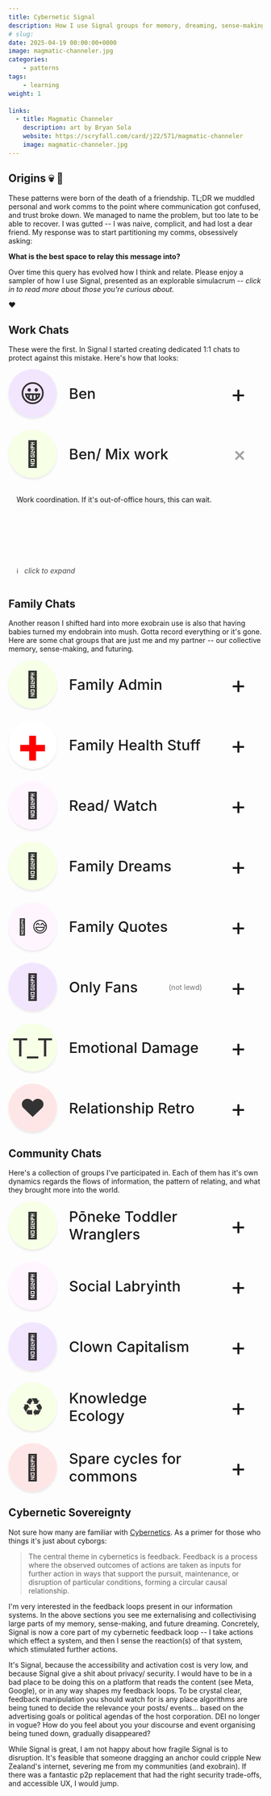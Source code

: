 ```yaml
---
title: Cybernetic Signal
description: How I use Signal groups for memory, dreaming, sense-making, coherence.
# slug:
date: 2025-04-19 00:00:00+0000
image: magmatic-channeler.jpg
categories:
    - patterns
tags:
    - learning
weight: 1

links:
  - title: Magmatic Channeler
    description: art by Bryan Sola
    website: https://scryfall.com/card/j22/571/magmatic-channeler
    image: magmatic-channeler.jpg
---
```


## Origins :skull: :seedling:

These patterns were born of the death of a friendship. TL;DR we muddled
personal and work comms to the point where communication got confused, and
trust broke down. We managed to name the problem, but too late to be able to
recover. I was gutted -- I was naive, complicit, and had lost a dear friend. My
response was to start partitioning my comms, obsessively asking:

**What is the best space to relay this message into?**

Over time this query has evolved
how I think and relate. Please enjoy a sampler of how I use Signal, presented
as an explorable simulacrum -- _click in to read more about those you're
curious about._

:heart:

## Work Chats

These were the first. In Signal I started creating dedicated 1:1 chats to
protect against this mistake. Here's how that looks:

<div class='chats'>
  <details>
    <summary>
      <div class='icon'>😀</div>
      <div class='title'>Ben</div>
      <div class='expand-symbol'>+</div>
    </summary>
    <div class='body'>

  If I write something in here it's me writing to Ben as a
  friend. He doesn't need to worry I'm coming at him with some work request, this
  is about us connecting as friends.
    </div>
  </details>

  <details open=true>
    <summary>
      <div class='icon'>💼</div>
      <div class='title'>Ben/ Mix work</div>
      <div class='expand-symbol'>+</div>
    </summary>
    <div class='body'>

  Work coordination. If it's out-of-office hours, this can wait.
    </div>
  </details>

:information_source: &nbsp; _click to expand_
</div>


## Family Chats

Another reason I shifted hard into more exobrain use is also that having babies
turned my endobrain into mush. Gotta record everything or it's gone. Here are
some chat groups that are just me and my partner -- our collective memory,
sense-making, and futuring.

<div class='chats'>
  <details>
    <summary>
      <div class='icon'>🏡</div>
      <div class='title'>Family Admin</div>
      <div class='expand-symbol'>+</div>
    </summary>
    <div class='body'>

  Boring but necessary house + kid stuff. I got scared that this would dominate all
  my communication with my partner. Like the "work" chat above it allows us to protect
  our relationship (somewhat) from the onslaught of logistics.

   </div>
  </details>

  <details>
    <summary>
      <div class='icon icon-first-aid'>+</div>
      <div class='title'>Family Health Stuff</div>
      <div class='expand-symbol'>+</div>
    </summary>
    <div class='body'>

  A memory augmenting channel. Dumping observations that are maybe insignificant,
  but could be vital as part of a bigger arc is an easy win. Our whole family health
  is in here, but to give you an idea, here's a slice of one pattern we spotted that
  lead to an escalation in care:

  | Time         | Message                                                                                                                                        |
  |--------------|------------------------------------------------------------------------------------------------------------------------------------------------|
  | Sep 24, 11pm | \<Daughter\> right ear pain → paracetamol                                                                                                      |
  | Nov 07, 8pm  | \<Daughter\> right ear sore, stopped then started.                                                                                             |
  | Feb 19, 10am | \<Daughter\> doctor says ear looks ok, referring to ENT                                                                                        |
  | Mar 12, 2am  | \<Daughter\> woke with ear pain (left only)<br /> - gave half paracetamol<br /> - may have had some liquid come out (swimming, or burst drum?) |
  | Mar 25, 8pm  | \<Daughter\> ear seemed to clear "everything is so loud"                                                                                       |

  We dump details about night wake-ups (invaluable for handing over care context),
  medicine administered, readings (height/ weight/ blood pressure/ temperature),
  questions for doctors, appointment times, notes from doctors visit.

  **Format** -- `name` + `topic/ body area` + `info` <br />
  Makes patterns easy to search. Timestamps are essential, but auto-added by chat.

   </div>
  </details>

  <details>
    <summary>
      <div class='icon'>🌈</div>
      <div class='title'>Read/ Watch</div>
      <div class='expand-symbol'>+</div>
    </summary>
    <div class='body'>

  A record of books / films / series that we've encountered and would like to
  queue up. Raw titles alone means you lose the context for _why_ this caught your
  attention, so I'd recommend a format like:

 `title` + `genre` + `link?` + `why?`
    </div>
  </details>

  <details>
    <summary>
      <div class='icon'>🎉</div>
      <div class='title'>Family Dreams</div>
      <div class='expand-symbol'>+</div>
    </summary>
    <div class='body'>

  **Origin** -- My friend Richard and his partner have a bowl of cards, and on the cards
  are written fun activities. When they're bored they pull a card from the bowl, and
  they're off on adventure. I copied that. When my partner or I come across a recommended
  location, fun kids activity, or upcoming event, they get dumped into this chat.

  **Evolution** -- It's like a shared memory space... but for for possible futures. This
  chat has increased our capacity for bringing dreams into the world. We started at
  simple (_Real Fruit Ice-cream_), and have grown in scale (_International trip with
  another family_), and depth (_Take a night-class to explore this shy aspect of myself_).

  I cannot recommend this pattern enough.
    </div>
  </details>

  <details>
    <summary>
      <div class='icon icon-double'>💬 😅</div>
      <div class='title'>Family Quotes</div>
      <div class='expand-symbol'>+</div>
    </summary>
    <div class='body'>

  **Origin** -- We have two young kids and wanted to remember some of the crack-up things
  they've said.

  | Time   | Message                                                                                                                        |
  |--------|---------------------------------------------------------------------------------------------------------------------------------|
  | Jan 14 | **Son** : I have the opposite program to most people. I have my dreams while I'm awake instead of while I'm sleeping.          |
  | Apr 19 | **Daughter** : I feel bad, like I hurt someone... but it's just that I fell in love with tacos                                 |
  | Apr 21 | **Daughter** : hey I'm following you, you're the role model<br />**Grandma**: don't follow me -- I don't know where I'm going! |

  **Evolution** -- One of the greatest gift kids offer is the chance to see the world
  afresh. Their observations are uncoloured by idioms, uncluttered by... 'grown up'
  context? Their questions side-step social norms and drive (unknowing or sensing?)
  into the heart of things. We're invited to reflect on our assumptions, our knowledge,
  what we really values, and to summarise those thoughts in under 2mins in simple terms.

  </div>
  </details>

  <details>
    <summary>
      <div class='icon'>🥵</div>
      <div class='title'>Only Fans</div>
      <div class='note'>(not lewd)</div>
      <div class='expand-symbol'>+</div>
    </summary>
    <div class='body'>

  **Origin** -- started as a joke chat. I added my partner and posted a couple cute selfies.

  | Time   | Message                                                                                                                                                                                                                                               |
  |--------|--------------------------------------------------------------------------------------------------------------------------------------------------------------------------------------------------------------------------------------------------------|
  | Jan 24 | This chat is being repurposed frow sfw duckface selfies to things I love about our life and want to remember to share with you                                                                                                                        |
  | Mar 2  | **mix** : "remind me about leadership call"?! <br /> **partner** : thanks! I scheduled that message 5 days ago, you're like my meatware in this situation <br /> **mix** : I am your meatware, that's what we signed up for <br /> **partner** : awww |

  **Evolution** -- reflecting on what having a "premium subscription" might mean,
  I noticed this channel was a perfect place to post post celebrations of beauty
  we see unfolding in our lives, appreciation of one another, and the occasional
  insights from therapy.
    </div>
  </details>

  <details>
    <summary>
      <div class='icon'>T_T</div>
      <div class='title'>Emotional Damage</div>
      <div class='expand-symbol'>+</div>
    </summary>
    <div class='body'>

  **Origin** -- Inspired by this [comedy video](https://www.youtube.com/watch?v=cQpq56FmIN4),
  this started as a high-context, high-trust channel for my partner and I to 
  vent about those cringe or painful moments in life.

  **Evolution** -- Laughing together at a predicament is a quick way to affirm
  shared values and step away from any fight/flight/freeze/fawn response.
  If it's not funny, then we can move into more careful support of each other.
  Whatever the path, stabilisation/ alignment/ destressing make it easier to
  engage curiosity, name the kernel of any conflict, explore upstream solutions,
  etc.
    </div>
  </details>

  <details>
    <summary>
      <div class='icon'>❤️</div>
      <div class='title'>Relationship Retro</div>
      <div class='expand-symbol'>+</div>
    </summary>
    <div class='body'>

  My partner and I run monthly relationship retrospectives. You can read
  about that pattern [here](https://alannairving.medium.com/running-agile-scrum-on-our-relationship-9b2085c5d747),
  and evolutions of our process on the Multiamory podcast
  [[1]](https://www.multiamory.com/podcast/97-agile-relationships)
  [[2]](https://www.multiamory.com/podcast/147-relationship-radar-scrum-20)
  !

  This is a simple shared memory archive. When we decide on an iteration
  of something we'd like to try out, we record it here. This helps us
  loop back to reflect on how experiments have gone. Later this will likely
  enable us to reflect on what we continue to struggle with, how far we've
  come, and what our relationship is.
    </div>
  </details>
</div>


## Community Chats

Here's a collection of groups I've participated in. Each of them has it's
own dynamics regards the flows of information, the pattern of relating,
and what they brought more into the world.

<div class='chats'>
  <details >
    <summary>
      <div class='icon'>🌅</div>
      <div class='title'>Pōneke Toddler Wranglers</div>
      <div class='expand-symbol'>+</div>
    </summary>
    <div class='body'>

  A support group for a group of 18 parents who were friends and happend
  to have kids around the same time. This group has covered planning
  playdates, re-sharing cool event, shared summer holidays for the past 4
  years, hand-me-downs, baby-sitting, emergency support, etc.

  I deliberately added sharing of vulnerability to this group. I role-modelled
  _not knowing_, I asked for help. I was met with support, and observing
  safety and care, others followed suit. I think this deepened relationships,
  increased resilience, and turbo-charged our collective sense-making.
    </div>
  </details>

  <details >
    <summary>
      <div class='icon'>🐚</div>
      <div class='title'>Social Labryinth</div>
      <div class='expand-symbol'>+</div>
    </summary>
    <div class='body'>

  I met a nice guy at [Dweb Camp](https://dwebcamp.org/), and said "we should
  keep in touch!". He dropped me into a Signal chat with 23 people called
  "Social Labryinth" with zero context. Turns out this was a group of people
  that were mostly friends of his at the conference, along with a handful of
  seemingly aligned odd-bods.

  I have never seen such sustained and rich discourse beyond a conference. I
  attribute this to the lovely host, their great taste in friends, and our
  alignment in interests (all at a radical tech conference). This group went
  on to birth another parallel group, an [online conference](/p/decent-social),
  and many of the people I met are now trusted peers and collaborators.

    </div>
  </details>

  <details >
    <summary>
      <div class='icon'>🤡</div>
      <div class='title'>Clown Capitalism</div>
      <div class='expand-symbol'>+</div>
    </summary>
    <div class='body'>

  The origin of this group are somewhat shrouded in mystery. It _seems_ like
  I made it as a joke in 2023 and then forgot about it, only to stumble across
  it a year later while searching my chat for clowns.

  ![](heyoka.jpg)
  ![](clown.png)

  Over the past year this chat has evolved into a critical discourse on clowning,
  their role as bridges between possible realities, and has been slowly gathering
  real clowns who are now helping shape the conversation. Was I always a clown,
  or am I becoming one?
    </div>
  </details>

  <details >
    <summary>
      <div class='icon'>♻️ </div>
      <div class='title'>Knowledge Ecology</div>
      <div class='expand-symbol'>+</div>
    </summary>
    <div class='body'>

  I met an Ecologist at a conference, and really wanted to learn more about the
  systems thinking lenses of Ecology, and how this person had been applying them
  to groups. We are both short on time, so started a chat group as a way to
  share learning through dialogue. Along the way we've been adding resources
  and people that match the theme.

  We could have just kept this as a DM chat, but opening this to trusted friends
  we were able to share learning more widely while also building trust as we
  observe mutual friends interacting.
    </div>
  </details>

  <details >
    <summary>
      <div class='icon'>🚴</div>
      <div class='title'>Spare cycles for commons</div>
      <div class='expand-symbol'>+</div>
    </summary>
    <div class='body'>
 

  This is an off-shoot from a chain of collaborations between myself and
  [nonlinear](https://nonlinear.nyc/). We share a passion for building
  human-centred digital commons. A major challenge is there are so many
  open-source projects / tools that auditing and testing them as an
  individual is overwhelming.

  The focus of this group is then _"do you have a spare 30 mins to kick the
  tyres on a project?"_. We post links to things that have crossed our
  radar _"anyone seen this?"_, and either someone has or maybe we
  co-ordinate a small scouting party to go test it out and report back.
  Cheerleading is also welcome. This is gentle volunteering.

  Functionally we are surfacing aligned tools, extending our capacity to
  sense, progressing common-good, and making friends.
    </div>
  </details>
</div>


## Cybernetic Sovereignty

Not sure how many are familiar with
[Cybernetics](https://en.wikipedia.org/wiki/Cybernetics#Key_concepts_and_theories).
As a primer for those who things it's just about cyborgs:

> The central theme in cybernetics is feedback. Feedback is a process where the
> observed outcomes of actions are taken as inputs for further action in ways
> that support the pursuit, maintenance, or disruption of particular
> conditions, forming a circular causal relationship.

I'm very interested in the feedback loops present in our information systems.
In the above sections you see me externalising and collectivising large parts
of my memory, sense-making, and future dreaming. Concretely, Signal is now a
core part of my cybernetic feedback loop -- I take actions which effect a system,
and then I sense the reaction(s) of that system, which stimulated further actions.

It's Signal, because the accessibility and activation cost is very low, and
because Signal give a shit about privacy/ security. I would have to be in a bad
place to be doing this on a platform that reads the content (see Meta, Google),
or in any way shapes my feedback loops. To be crystal clear, feedback
manipulation you should watch for is any place algorithms are being tuned to
decide the relevance your posts/ events... based on the advertising goals or
political agendas of the host corporation. DEI no longer in vogue? How do you
feel about you your discourse and event organising being tuned down, gradually
disappeared?

While Signal is great, I am not happy about how fragile Signal is to
disruption. It's feasible that someone dragging an anchor could cripple New
Zealand's internet, severing me from my communities (and exobrain). If there
was a fantastic p2p replacement that had the right security trade-offs, 
and accessible UX, I would jump.

<style>
.chats {
  --summary-bg: var(--card-background);
  --icon-bg: rgb(255, 245, 255);
  --details-bg: var(--card-background);

  /* background: var(--summary-bg); */
  padding: 2rem calc(var(--card-padding) + 0rem);
  /* border: 1px solid var(--body-text-color); */
  margin: 0 calc(-1 * var(--card-padding));

  display: grid;
  grid-gap: 1.5rem;

  > p {
    /* color: white; */
    padding-left: 1rem;
    opacity: 0.8;
  }

  --lum: 95%;
  details:nth-last-child(-2n) { --icon-bg: hsl(180deg, 100%, var(--lum)); }
  details:nth-last-child(2n+1) { --icon-bg: hsl(270deg, 100%, var(--lum)); }
  details:nth-last-child(4n+1) { --icon-bg: hsl(0deg, 100%, var(--lum)); }
  details:nth-last-child(3n+2) { --icon-bg:  hsl(80deg, 100%, var(--lum)); }
}

details {
  /* padding: 10px !important; */
  /* background: red; */
  margin: 0 !important;

  cursor: pointer;
  transition: 0.15s background linear;

  summary {
    list-style: none;
    /* color: white; */
    background: var(--summary-bg);

    display: grid;
    grid-template-columns: auto 1fr auto auto;
    align-items: center;
    grid-gap: 1.5rem;

    .icon {
      --icon-size: 6rem;
      width: var(--icon-size);
      height: var(--icon-size);
      font-size: calc(var(--icon-size) * 0.52);
      background: var(--icon-bg);
      color: #333;

      border-radius: 50%;
      box-shadow: 0px 3px 5px -1px rgba(0, 0, 0, 0.10);

      display: grid;
      grid-template-rows: var(--icon-size);
      grid-template-columns: var(--icon-size);
      align-items: center;
      justify-items: center;

      &.icon-double {
        font-size: calc(var(--icon-size) * 0.32);
      }

      &.icon-first-aid {
        color: red;
        background: white;
        font-weight: 800;
        font-size: var(--icon-size);
      }
    }
    .title {
      font-size: 1.8rem;
      font-weight: 500;
    }
    .note {
      opacity: 0.6;
      margin-right: 2rem;
    }
    .expand-symbol {
      grid-column: 4;
      font-size: 3rem;
      margin-right: 2rem;

      display: grid;
      text-align: center;

      transition: all linear .2s;
    }
  }

  .body {
    min-height: 6rem;
    cursor: auto;
    background: var(--details-bg);
    padding: 4px 0;
    border-radius: 4px;
    margin: 1rem;

    filter:
      drop-shadow(0px 3px 5px  rgba(0, 0, 0, 0.16))
      drop-shadow(0px 6px 10px rgba(0, 0, 0, 0.08))
      drop-shadow(0px 1px 18px rgba(0, 0, 0, 0.03));

    /* carat thing */
    &:before {
      content: "";
      width: 0;
      height: 0;
      border-left: 8px solid transparent;
      border-right: 8px solid transparent;
      border-bottom: 12px solid var(--details-bg);
      top: -10px;
      position: absolute;
      left: 10px;
    }

    p, ul {
      padding-right: 1.8rem;
    }

    .table-wrapper {
      width: 100%;
      padding: 0 1rem;
      margin-left: 0;
      margin-right: 0;

      table {
        margin-bottom: 0.6rem;

        thead {
          display: none;
        }
        tbody {
          tr {
            margin: 0 .7rem;

            display: grid;
            grid-template-columns: auto;
            grid-template-rows: auto auto;
            justify-content: start;

            td {
              background: #0854ef;
              font-size: 1.6rem;

              border-radius: 1rem;
              border: none;
            }
            td:first-child {
              font-size: 1.2rem;
              letter-spacing: 1px;
              text-wrap: nowrap;

              background: none;
              padding: 0 4px;
              opacity: 0.7;
            }
            td:nth-child(2) {
              color: white;
              margin-bottom: 4px;
            }
          }
        }
      }
    }

    .no-text, .gallery {
      margin: 0;
    }
    .gallery {
      width: 100%;
      margin-left: 0;
      margin-right: 0;
    }
  }
}


details[open] {
  .expand-symbol {
    transform: rotate(-45deg);
    opacity: 0.4;
  }

  p {
   animation: animateDown 0.2s linear forwards;
 }
}

@keyframes animateDown {
  0% {
    opacity: 0;
    transform: translatey(-15px);
  }
  100% {
    opacity: 1;
    transform: translatey(0);
  }
}

</style>
